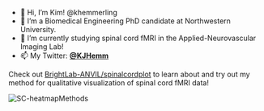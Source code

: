 - 🙂 Hi, I’m Kim! @khemmerling
- 🧪 I’m a Biomedical Engineering PhD candidate at Northwestern University.
- 🔬 I’m currently studying spinal cord fMRI in the Applied-Neurovascular Imaging Lab!
- 📫 My Twitter: [**@KJHemm**](https://twitter.com/KJHemm)

Check out [BrightLab-ANVIL/spinalcordplot](https://github.com/BrightLab-ANVIL/spinalcordplot) to learn about and try out my method for qualitative visualization of spinal cord fMRI data!

![SC-heatmapMethods](https://user-images.githubusercontent.com/58479760/123332103-b4cfc480-d505-11eb-907d-2a3507c83e67.jpg)

<!---
khemmerling/khemmerling is a ✨ special ✨ repository because its `README.md` (this file) appears on your GitHub profile.
You can click the Preview link to take a look at your changes.
--->
